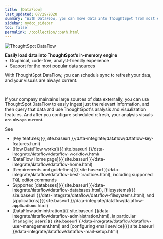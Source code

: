 ```yaml
---
title: [DataFlow]
last_updated: 07/29/2020
summary: "With DataFlow, you can move data into ThoughtSpot from most databases."
sidebar: mydoc_sidebar
toc: false
permalink: /:collection/:path.html
---
```

<div class="grid-container-opener">

  <div class="grid-child">
    <img src="{{ "/images/dataflow-sm.png" | prepend: site.baseurl  }}" alt="ThoughtSpot DataFlow"></div>
  <div class="grid-child">
    <p class="text-opener">
      <strong>Easily load data into ThoughtSpot’s in-memory engine</strong>
<br/>&bull;&nbsp;&nbsp;Graphical, code-free, analyst-friendly experience
<br/>&bull;&nbsp;&nbsp;Support for the most popular data sources
</p>
    <p class="text-opener">With ThoughtSpot DataFlow, you can schedule sync to refresh your data, and your visuals are always current.</p>
    </div>
  <div class="grid-child">&nbsp;</div>
</div>

If your company maintains large sources of data externally, you can use ThoughtSpot DataFlow to easily ingest just the relevant information, and then query that data and use ThoughtSpot's analysis and visualization features. And after you configure scheduled refresh, your analysis visuals are always current.

See
- [Key features]({{ site.baseurl }}/data-integrate/dataflow/dataflow-key-features.html)
- [How DataFlow works]({{ site.baseurl }}/data-integrate/dataflow/dataflow-workflow.html)
- [DataFlow Home page]({{ site.baseurl }}/data-integrate/dataflow/dataflow-home.html)
- [Requirements and guidelines]({{ site.baseurl }}/data-integrate/dataflow/dataflow-best-practices.html), including supported TQL editor commands
- Supported [databases]({{ site.baseurl }}/data-integrate/dataflow/dataflow-databases.html), [filesystems]({{ site.baseurl }}/data-integrate/dataflow/dataflow-filesystems.html), and [applications]({{ site.baseurl }}/data-integrate/dataflow/dataflow-applications.html)
- [DataFlow administration]({{ site.baseurl }}/data-integrate/dataflow/dataflow-administration.html), in particular [managing users]({{ site.baseurl }}/data-integrate/dataflow/dataflow-user-management.html) and [configuring email service]({{ site.baseurl }}/data-integrate/dataflow/dataflow-mail-setup.html)
